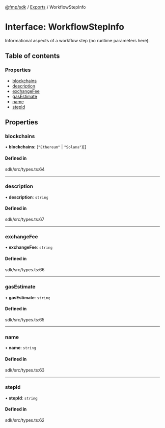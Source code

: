 [@fmp/sdk](../docs/README.md) / [Exports](../modules.md) / WorkflowStepInfo

# Interface: WorkflowStepInfo

Informational aspects of a workflow step (no runtime parameters here).

## Table of contents

### Properties

- [blockchains](WorkflowStepInfo.md#blockchains)
- [description](WorkflowStepInfo.md#description)
- [exchangeFee](WorkflowStepInfo.md#exchangefee)
- [gasEstimate](WorkflowStepInfo.md#gasestimate)
- [name](WorkflowStepInfo.md#name)
- [stepId](WorkflowStepInfo.md#stepid)

## Properties

### blockchains

• **blockchains**: (``"Ethereum"`` \| ``"Solana"``)[]

#### Defined in

sdk/src/types.ts:64

___

### description

• **description**: `string`

#### Defined in

sdk/src/types.ts:67

___

### exchangeFee

• **exchangeFee**: `string`

#### Defined in

sdk/src/types.ts:66

___

### gasEstimate

• **gasEstimate**: `string`

#### Defined in

sdk/src/types.ts:65

___

### name

• **name**: `string`

#### Defined in

sdk/src/types.ts:63

___

### stepId

• **stepId**: `string`

#### Defined in

sdk/src/types.ts:62
